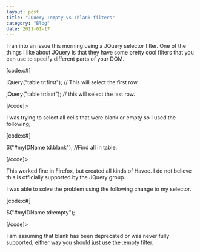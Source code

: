```yaml
---
layout: post
title: "JQuery :empty vs :blank filters"
category: "Blog"
date: 2011-01-17
---
```



I ran into an issue this morning using a JQuery selector filter. One of the things I like about JQuery is that they have some pretty cool filters that you can use to specify different parts of your DOM.

[code:c#]

jQuery("table tr:first"); // This will select the first row.

jQuery("table tr:last"); // this will select the last row.

[/code]>

I was trying to select all cells that were blank or empty so I used the following;

[code:c#]

$("#myIDName td:blank"); //Find all in table.

[/code]>

This worked fine in Firefox, but created all kinds of Havoc. I do not believe this is officially supported by the JQuery group.

I was able to solve the problem using the following change to my selector.

[code:c#]

$("#myIDName td:empty");

[/code]>

I am assuming that blank has been deprecated or was never fully supported, either way you should just use the :empty filter.